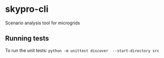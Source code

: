 # skypro-cli
Scenario analysis tool for microgrids

## Running tests
To run the unit tests: `python -m unittest discover  --start-directory src`
